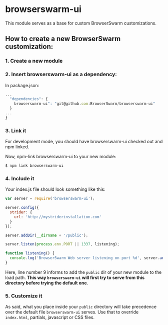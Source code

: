 # browserswarm-ui

This module serves as a base for custom BrowserSwarm customizations.

## How to create a new BrowserSwarm customization:

### 1. Create a new module

### 2. Insert browserswarm-ui as a dependency:

In package.json:

```javascript
...
  "dependencies": {
    browserswarm-ui": "git@github.com:BrowserSwarm/browserswarm-ui"
  }
...
}
```

### 3. Link it

For development mode, you should have browserswarm-ui checked out and npm linked.

Now, npm-link browserswarm-ui to your new module:

```bash
$ npm link browserswarm-ui
```

### 4. Include it

Your index.js file should look something like this:

```javascript
var server = require('browserswarm-ui');

server.config({
  strider: {
    url: 'http://mystriderinstallation.com'
  }
});

server.addDir(__dirname + '/public');

server.listen(process.env.PORT || 1337, listening);

function listening() {
  console.log('BrowserSwarm Web server listening on port %d', server.address().port);
}
```

Here, line number 9 informs to add the `public` dir of your new module to the load path. __This way `browserswarm-ui` will first try to serve from this directory before trying the default one__.


### 5. Customize it

As said, what you place inside your `public` directory will take precedence over the default file `browserswarm-ui` serves. Use that to override `index.html`, partials, javascript or CSS files.
